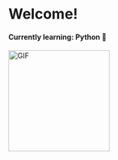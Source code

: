 
 <h1>Welcome!</h1> 
 <h4>Currently learning: Python 🐍</h4>
 <img alt="GIF" src="https://github.com/Danitju/Danitju/assets/34651252/f6cb199d-5bf7-467d-9a3d-1fda901aee03" width = 200/>



